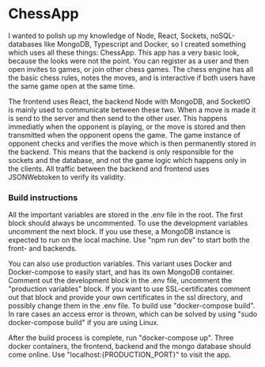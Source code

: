 # ChessApp

I wanted to polish up my knowledge of Node, React, Sockets, noSQL-databases like MongoDB, Typescript and Docker, so I created something which uses all these things: ChessApp. This app has a very basic look, because the looks were not the point. You can register as a user and then open invites to games, or join other chess games. The chess engine has all the basic chess rules, notes the moves, and is interactive if both users have the same game open at the same time. 

The frontend uses React, the backend Node with MongoDB, and SocketIO is mainly used to communicate between these two. When a move is made it is send to the server and then send to the other user. This happens immediatly when the opponent is playing, or the move is stored and then transmitted when the opponent opens the game. The game instance of opponent checks and verifies the move which is then permanently stored in the backend. This means that the backend is only responsible for the sockets and the database, and not the game logic which happens only in the clients. All traffic between the backend and frontend uses JSONWebtoken to verify its validity. 

### Build instructions
All the important variables are stored in the .env file in the root. The first block should always be uncommented. To use the development variables uncomment the next block. If you use these, a MongoDB instance is expected to run on the local machine. Use "npm run dev" to start both the front- and backends. 

You can also use production variables. This variant uses Docker and Docker-compose to easily start, and has its own MongoDB container. Comment out the development block in the .env file, uncomment the "production variables" block. If you want to use SSL-certificates comment out that block and provide your own certificates in the ssl directory, and possibly change them in the .env file. To build use "docker-compose build". In rare cases an access error is thrown, which can be solved by using "sudo docker-compose build" if you are using Linux. 

After the build process is complete, run "docker-compose up". Three docker containers, the frontend, backend and the mongo database should come online. Use "localhost:{PRODUCTION_PORT}" to visit the app. 

